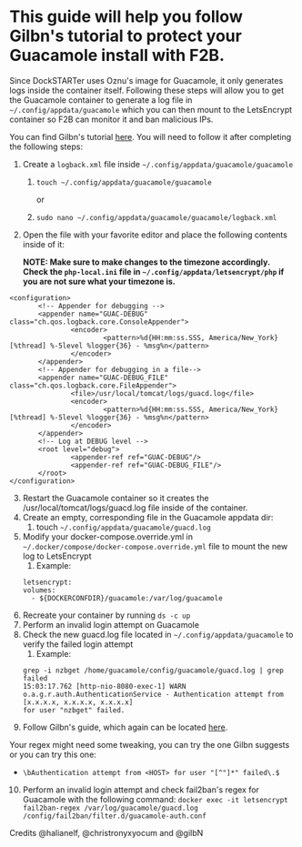 # This guide will help you follow Gilbn's tutorial to protect your Guacamole install with F2B.

Since DockSTARTer uses Oznu's image for Guacamole, it only generates logs inside the container itself. Following these steps will allow you to get the Guacamole container to generate a log file in `~/.config/appdata/guacamole` which you can then mount to the LetsEncrypt container so F2B can monitor it and ban malicious IPs.

You can find Gilbn's tutorial [here](https://technicalramblings.com/blog/remotely-accessing-the-unraid-gui-with-guacamole-and-vnc-web-browser/). You will need to follow it after completing the following steps:

1. Create a `logback.xml` file inside `~/.config/appdata/guacamole/guacamole`
    1. `touch ~/.config/appdata/guacamole/guacamole`
  
        or
  
    1. `sudo nano ~/.config/appdata/guacamole/guacamole/logback.xml`
1. Open the file with your favorite editor and place the following contents inside of it: 


    **NOTE: Make sure to make changes to the timezone accordingly. Check the `php-local.ini` file in `~/.config/appdata/letsencrypt/php` if you are not sure what your timezone is.** 

 ```
 <configuration>
        <!-- Appender for debugging -->
        <appender name="GUAC-DEBUG" class="ch.qos.logback.core.ConsoleAppender">
                <encoder>
                        <pattern>%d{HH:mm:ss.SSS, America/New_York} [%thread] %-5level %logger{36} - %msg%n</pattern>
                </encoder>
        </appender>
        <!-- Appender for debugging in a file-->
        <appender name="GUAC-DEBUG_FILE" class="ch.qos.logback.core.FileAppender">
                <file>/usr/local/tomcat/logs/guacd.log</file>
                <encoder>
                        <pattern>%d{HH:mm:ss.SSS, America/New_York} [%thread] %-5level %logger{36} - %msg%n</pattern>
                </encoder>
        </appender>
        <!-- Log at DEBUG level -->
        <root level="debug">
                <appender-ref ref="GUAC-DEBUG"/>
                <appender-ref ref="GUAC-DEBUG_FILE"/>
        </root>
</configuration> 

```
3. Restart the Guacamole container so it creates the /usr/local/tomcat/logs/guacd.log file inside of the container.
1. Create an empty, corresponding file in the Guacamole appdata dir: 
    1. touch `~/.config/appdata/guacamole/guacd.log`
1. Modify your docker-compose.override.yml in `~/.docker/compose/docker-compose.override.yml` file to mount the new log to LetsEncrypt
    1. Example: 
    ```
    letsencrypt:
    volumes:
      - ${DOCKERCONFDIR}/guacamole:/var/log/guacamole
     ```
6. Recreate your container by running `ds -c up`
1. Perform an invalid login attempt on Guacamole
1. Check the new guacd.log file located in `~/.config/appdata/guacamole` to verify the failed login attempt
    1. Example: 
    ```
    grep -i nzbget /home/guacamole/config/guacamole/guacd.log | grep failed 
    15:03:17.762 [http-nio-8080-exec-1] WARN  o.a.g.r.auth.AuthenticationService - Authentication attempt from [x.x.x.x, x.x.x.x, x.x.x.x]
    for user "nzbget" failed.
    ```
9. Follow Gilbn's guide, which again can be located [here](https://technicalramblings.com/blog/remotely-accessing-the-unraid-gui-with-guacamole-and-vnc-web-browser/).

Your regex might need some tweaking, you can try the one Gilbn suggests or you can try this one:
  * `\bAuthentication attempt from <HOST> for user "[^"]*" failed\.$`

10. Perform an invalid login attempt and check fail2ban's regex for Guacamole with the following command: 
  `docker exec -it letsencrypt fail2ban-regex /var/log/guacamole/guacd.log /config/fail2ban/filter.d/guacamole-auth.conf`


Credits @halianelf, @christronyxyocum and @gilbN
